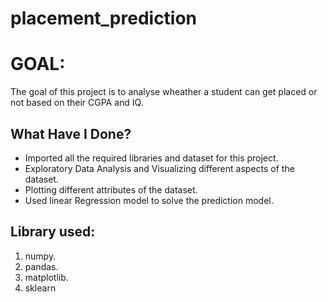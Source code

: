 # placement_prediction <br>
# GOAL: <br>
The goal of this project is to analyse wheather a student can get placed or not based on their CGPA and IQ. <br>

## What Have I Done?
- Imported all the required libraries and dataset for this project.
- Exploratory Data Analysis and Visualizing different aspects of the dataset.
- Plotting different attributes of the dataset.
- Used linear Regression model to solve the prediction model.

## Library used:
1. numpy.
2. pandas.
3. matplotlib.
4. sklearn
